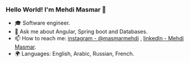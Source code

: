 ### Hello World! I'm Mehdi Masmar 👋

- 🎓 Software engineer.
- 💬 Ask me about Angular, Spring boot and Databases.
- 📫 How to reach me: [instagram - @masmarmehdi](https://instagram.com/masmarmehdi) , [linkedIn - Mehdi Masmar](https://www.linkedin.com/in/mehdi-masmar/).
- 🌍 Languages: English, Arabic, Russian, French.
